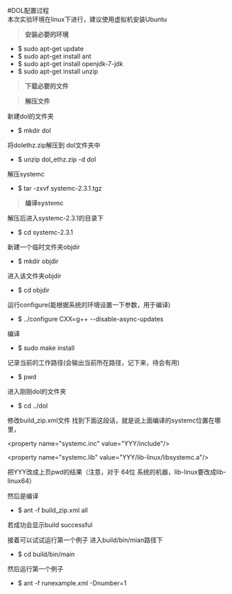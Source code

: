 #DOL配置过程
<br/>
本次实验环境在linux下进行，建议使用虚拟机安装Ubuntu
>**安装必要的环境**

* $	sudo apt-get update
* $	sudo apt-get install ant
* $ 	sudo apt-get install openjdk-7-jdk
* $	sudo apt-get install unzip

>**下载必要的文件**


>**解压文件**

新建dol的文件夹
* $	mkdir dol

将dolethz.zip解压到 dol文件夹中

* $	unzip dol_ethz.zip -d dol

解压systemc
* $	tar -zxvf systemc-2.3.1.tgz

>**编译systemc**

解压后进入systemc-2.3.1的目录下
* $	cd systemc-2.3.1

新建一个临时文件夹objdir
* $	mkdir objdir

进入该文件夹objdir
* $	cd objdir

运行configure(能根据系统的环境设置一下参数，用于编译)
* $	../configure CXX=g++ --disable-async-updates

编译
* $	sudo make install

记录当前的工作路径(会输出当前所在路径，记下来，待会有用)
* $ pwd

进入刚刚dol的文件夹
* $	cd ../dol

修改build_zip.xml文件
找到下面这段话，就是说上面编译的systemc位置在哪里，

\<property name="systemc.inc" value="YYY/include"/>

\<property name="systemc.lib" value="YYY/lib-linux/libsystemc.a"/>

把YYY改成上页pwd的结果（注意，对于  64位 系统的机器，lib-linux要改成lib-linux64）

然后是编译
* $	ant -f build_zip.xml all

若成功会显示build successful

接着可以试试运行第一个例子
进入build/bin/mian路径下

* $	cd build/bin/main

然后运行第一个例子
* $	ant -f runexample.xml -Dnumber=1



